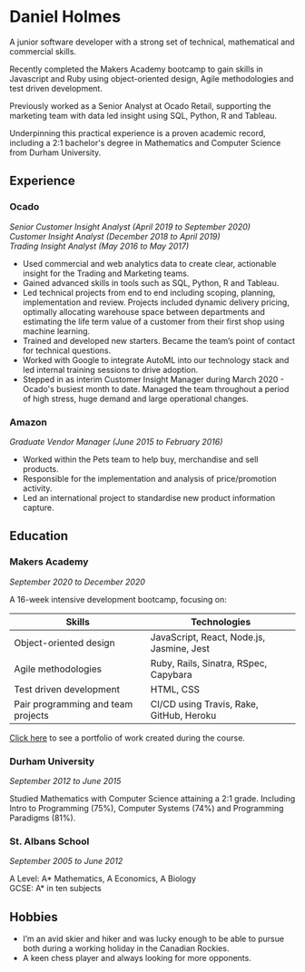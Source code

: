 # Daniel Holmes

A junior software developer with a strong set of technical, mathematical and commercial skills.

Recently completed the Makers Academy bootcamp to gain skills in Javascript and Ruby using object-oriented design, Agile methodologies and test driven development.

Previously worked as a Senior Analyst at Ocado Retail, supporting the marketing team with data led insight using SQL, Python, R and Tableau.

Underpinning this practical experience is a proven academic record, including a 2:1 bachelor's degree in Mathematics and Computer Science from Durham University.

## Experience

### Ocado
*Senior Customer Insight Analyst (April 2019 to September 2020)*  
*Customer Insight Analyst (December 2018 to April 2019)*  
*Trading Insight Analyst (May 2016 to May 2017)*  

- Used commercial and web analytics data to create clear, actionable insight for the Trading and Marketing teams.
- Gained advanced skills in tools such as SQL, Python, R and Tableau. 
- Led technical projects from end to end including scoping, planning, implementation and review. Projects included dynamic delivery pricing, optimally allocating warehouse space between departments and estimating the life term value of a customer from their first shop using machine learning.
- Trained and developed new starters. Became the team’s point of contact for technical questions.
- Worked with Google to integrate AutoML into our technology stack and led internal training sessions to drive adoption.
- Stepped in as interim Customer Insight Manager during March 2020 - Ocado's busiest month to date. Managed the team throughout a period of high stress, huge demand and large operational changes.

### Amazon 
*Graduate Vendor Manager (June 2015 to February 2016)*

- Worked within the Pets team to help buy, merchandise and sell products.
- Responsible for the implementation and analysis of price/promotion activity.
- Led an international project to standardise new product information capture.

## Education

### Makers Academy
*September 2020 to December 2020*

A 16-week intensive development bootcamp, focusing on:

|  Skills | Technologies   |
|--------|-----|
| Object-oriented design | JavaScript, React, Node.js, Jasmine, Jest |
|  Agile methodologies | Ruby, Rails, Sinatra, RSpec, Capybara |
| Test driven development | HTML, CSS |
| Pair programming and team projects | CI/CD using Travis, Rake, GitHub, Heroku |

[Click here](Portfolio.md) to see a portfolio of work created during the course.



### Durham University
*September 2012 to June 2015*

Studied Mathematics with Computer Science attaining a 2:1 grade.
Including Intro to Programming (75%), Computer Systems (74%) and Programming Paradigms (81%).

 ### St. Albans School
 *September 2005 to June 2012*

A Level: A* Mathematics, A Economics, A Biology  
GCSE: A* in ten subjects

## Hobbies

- I’m an avid skier and hiker and was lucky enough to be able to pursue both during a working holiday in the Canadian Rockies.
- A keen chess player and always looking for more opponents.
